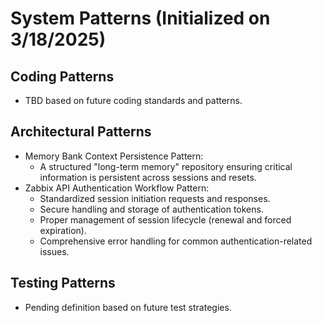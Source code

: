 # System Patterns (Initialized on 3/18/2025)

## Coding Patterns
- TBD based on future coding standards and patterns.

## Architectural Patterns
- Memory Bank Context Persistence Pattern:
  - A structured "long-term memory" repository ensuring critical information is persistent across sessions and resets.
- Zabbix API Authentication Workflow Pattern:
  - Standardized session initiation requests and responses.
  - Secure handling and storage of authentication tokens.
  - Proper management of session lifecycle (renewal and forced expiration).
  - Comprehensive error handling for common authentication-related issues.

## Testing Patterns
- Pending definition based on future test strategies.
